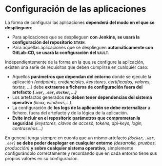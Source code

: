 # Configuración de las aplicaciones

La forma de configurar las aplicaciones **dependerá del modo en el que se desplieguen**:

* Para aplicaciones que se desplieguen **con Jenkins, se usará la configuración del repositorio `STASH`**.
* Para aquellas aplicaciones que se desplieguen **automáticamente con GitLab-CD, se usará la configuración del `VAULT`**.


Independientemente de la forma en la que se configure la aplicación, existen una serie de requisitos que deben cumplirse en cualquier caso:

* Aquellos **parámetros que dependan del entorno** donde se ejecute la aplicación *(endpoints, credenciales, keystores, certificados, valores, textos, ...)*  debe **extraerse a ficheros de configuración fuera del artefacto _(`.war`, `.ear`, `docker`,...)_**
* Los artefactos generados **no deben tener dependencias del sistema operativo** _(linux, windows,...)_.
* La configuración de **los logs de la aplicación se debe externalizar** a fichero, fuera del artefacto y de la lógica de la aplicación.
* **Evite incluir en el repositorio parámetros que comprometan la seguridad** _(keystores, claves de acceso, tokens, api-keys, login, contraseñas...)_


En general tenga siempre en cuenta que un mismo artefacto _(`docker`, `.war`, `.ear`)_  **se debe poder desplegar en cualquier entorno** _(desarrollo, pruebas, producción)_  **y sobre cualquier sistema operativo**, simplemente configurándolo correctamente y recordando que en cada entorno tiene sus propios valores en su configuracion.

